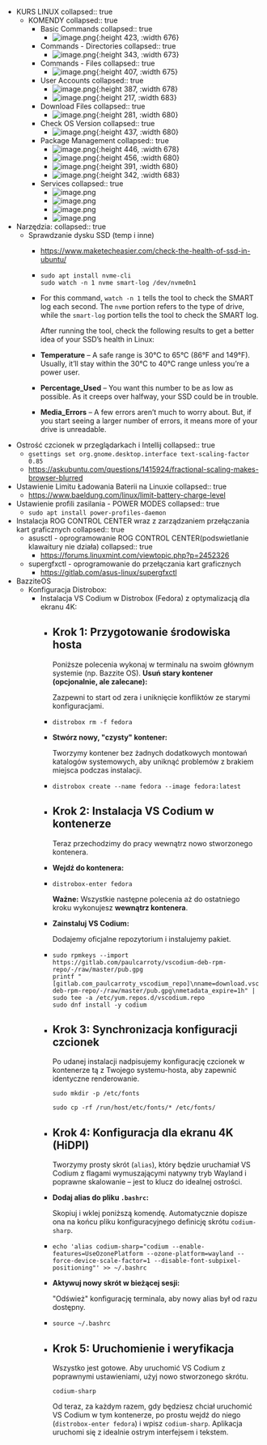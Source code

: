 - KURS LINUX
  collapsed:: true
	- KOMENDY
	  collapsed:: true
		- Basic Commands
		  collapsed:: true
			- ![image.png](../assets/image_1754651160693_0.png){:height 423, :width 676}
		- Commands - Directories
		  collapsed:: true
			- ![image.png](../assets/image_1754651259144_0.png){:height 343, :width 673}
		- Commands - Files
		  collapsed:: true
			- ![image.png](../assets/image_1754651352887_0.png){:height 407, :width 675}
		- User Accounts
		  collapsed:: true
			- ![image.png](../assets/image_1754907332232_0.png){:height 387, :width 678}
			- ![image.png](../assets/image_1754907408939_0.png){:height 217, :width 683}
		- Download Files
		  collapsed:: true
			- ![image.png](../assets/image_1754907504899_0.png){:height 281, :width 680}
		- Check OS Version
		  collapsed:: true
			- ![image.png](../assets/image_1754907577531_0.png){:height 437, :width 680}
		- Package Management
		  collapsed:: true
			- ![image.png](../assets/image_1754908307373_0.png){:height 446, :width 678}
			- ![image.png](../assets/image_1754908441431_0.png){:height 456, :width 680}
			- ![image.png](../assets/image_1754908573418_0.png){:height 391, :width 680}
			- ![image.png](../assets/image_1754908791241_0.png){:height 342, :width 683}
		- Services
		  collapsed:: true
			- ![image.png](../assets/image_1754983367481_0.png)
			- ![image.png](../assets/image_1754983721311_0.png)
			- ![image.png](../assets/image_1754983873134_0.png)
			- ![image.png](../assets/image_1754984066788_0.png)
- Narzędzia:
  collapsed:: true
	- Sprawdzanie dysku SSD (temp i inne)
		- https://www.maketecheasier.com/check-the-health-of-ssd-in-ubuntu/
		- ```
		  sudo apt install nvme-cli
		  sudo watch -n 1 nvme smart-log /dev/nvme0n1
		  ```
		- For this command, `watch -n 1` tells the tool to check the SMART log each second. The `nvme` portion refers to the type of drive, while the `smart-log` portion tells the tool to check the SMART log.
		  
		  After running the tool, check the following results to get a better idea of your SSD’s health in Linux:
		- **Temperature** – A safe range is 30°C to 65°C (86°F and 149°F). Usually, it’ll stay within the 30°C to 40°C range unless you’re a power user.
		- **Percentage_Used** – You want this number to be as low as possible. As it creeps over halfway, your SSD could be in trouble.
		- **Media_Errors** – A few errors aren’t much to worry 
		  about. But, if you start seeing a larger number of errors, it means more
		  of your drive is unreadable.
- Ostrość czcionek w przeglądarkach i Intellij
  collapsed:: true
	- `gsettings set org.gnome.desktop.interface text-scaling-factor 0.85`
	- https://askubuntu.com/questions/1415924/fractional-scaling-makes-browser-blurred
- Ustawienie Limitu Ładowania Baterii na Linuxie
  collapsed:: true
	- https://www.baeldung.com/linux/limit-battery-charge-level
- Ustawienie profili zasilania - POWER MODES
  collapsed:: true
	- ``sudo apt install power-profiles-daemon``
- Instalacja ROG CONTROL CENTER wraz z zarządzaniem przełączania kart graficznych
  collapsed:: true
	- asusctl - oprogramowanie ROG CONTROL CENTER(podswietlanie klawaitury nie działa)
	  collapsed:: true
		- https://forums.linuxmint.com/viewtopic.php?p=2452326
	- supergfxctl - oprogramowanie do przełączania kart graficznych
		- https://gitlab.com/asus-linux/supergfxctl
- BazziteOS
	- Konfiguracja Distrobox:
		- Instalacja VS Codium w Distrobox (Fedora) z optymalizacją dla ekranu 4K:
			- ## Krok 1: Przygotowanie środowiska hosta
			  
			  Poniższe polecenia wykonaj w terminalu na swoim głównym systemie (np. Bazzite OS).
			  **Usuń stary kontener (opcjonalnie, ale zalecane):**
			  
			  Zazpewni to start od zera i uniknięcie konfliktów ze starymi konfiguracjami.
			- ```
			  distrobox rm -f fedora
			  ```
			- **Stwórz nowy, "czysty" kontener:**
			  
			  Tworzymy kontener bez żadnych dodatkowych montowań katalogów 
			  systemowych, aby uniknąć problemów z brakiem miejsca podczas instalacji.
			- ```
			  distrobox create --name fedora --image fedora:latest
			  ```
			- ## Krok 2: Instalacja VS Codium w kontenerze
			  
			  Teraz przechodzimy do pracy wewnątrz nowo stworzonego kontenera.
			- **Wejdź do kontenera:**
			- ```
			  distrobox-enter fedora
			  
			  ```
			  
			  **Ważne:** Wszystkie następne polecenia aż do ostatniego kroku wykonujesz **wewnątrz kontenera**.
			- **Zainstaluj VS Codium:**
			  
			  Dodajemy oficjalne repozytorium i instalujemy pakiet.
			- ```
			  sudo rpmkeys --import https://gitlab.com/paulcarroty/vscodium-deb-rpm-repo/-/raw/master/pub.gpg
			  printf "[gitlab.com_paulcarroty_vscodium_repo]\nname=download.vscodium.com\nbaseurl=https://download.vscodium.com/rpms/\nenabled=1\ngpgcheck=1\nrepo_gpgcheck=1\ngpgkey=https://gitlab.com/paulcarroty/vscodium-deb-rpm-repo/-/raw/master/pub.gpg\nmetadata_expire=1h" | sudo tee -a /etc/yum.repos.d/vscodium.repo
			  sudo dnf install -y codium
			  
			  ```
			- ## Krok 3: Synchronizacja konfiguracji czcionek
			  
			  Po
			  udanej instalacji nadpisujemy konfigurację czcionek w kontenerze tą z 
			  Twojego systemu-hosta, aby zapewnić identyczne renderowanie.
			  
			  ```
			  sudo mkdir -p /etc/fonts
			  
			  sudo cp -rf /run/host/etc/fonts/* /etc/fonts/
			  ```
			- ## Krok 4: Konfiguracja dla ekranu 4K (HiDPI)
			  
			  Tworzymy prosty skrót (`alias`),
			  który będzie uruchamiał VS Codium z flagami wymuszającymi natywny tryb 
			  Wayland i poprawne skalowanie – jest to klucz do idealnej ostrości.
			- **Dodaj alias do pliku `.bashrc`:**
			  
			  Skopiuj i wklej poniższą komendę. Automatycznie dopisze ona na końcu pliku konfiguracyjnego definicję skrótu `codium-sharp`.
			- ```
			  echo 'alias codium-sharp="codium --enable-features=UseOzonePlatform --ozone-platform=wayland --force-device-scale-factor=1 --disable-font-subpixel-positioning"' >> ~/.bashrc
			  
			  ```
			- **Aktywuj nowy skrót w bieżącej sesji:**
			  
			  "Odśwież" konfigurację terminala, aby nowy alias był od razu dostępny.
			- ```
			  source ~/.bashrc
			  
			  ```
			- ## Krok 5: Uruchomienie i weryfikacja
			  
			  Wszystko jest gotowe. Aby uruchomić VS Codium z poprawnymi ustawieniami, użyj nowo stworzonego skrótu.
			  
			  ```
			  codium-sharp
			  ```
			  
			  Od teraz, za każdym razem, gdy będziesz chciał uruchomić VS Codium w tym kontenerze, po prostu wejdź do niego (`distrobox-enter fedora`) i wpisz `codium-sharp`. Aplikacja uruchomi się z idealnie ostrym interfejsem i tekstem.